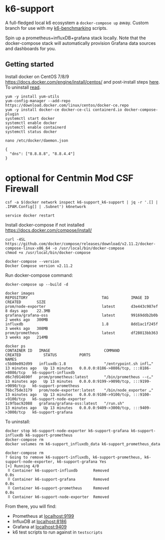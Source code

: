 # k6-support

A full-fledged local k6 ecosystem a `docker-compose up` away. Custom branch for use with my [k6-benchmarking](https://github.com/centminmod/k6-benchmarking) scripts.

Spin up a prometheus+influxDB+grafana stack locally. Note that the docker-compose stack will automatically provision Grafana data sources and dashboards for you.

## Getting started

Install docker on CentOS 7/8/9 https://docs.docker.com/engine/install/centos/ and post-install steps [here](https://docs.docker.com/engine/install/linux-postinstall/). To uninstall [read](https://docs.docker.com/engine/install/centos/#uninstall-docker-engine).

```
yum -y install yum-utils
yum-config-manager --add-repo https://download.docker.com/linux/centos/docker-ce.repo
yum -y install docker-ce docker-ce-cli containerd.io docker-compose-plugin
systemctl start docker
systemctl enable docker
systemctl enable containerd
systemctl status docker
```
```
nano /etc/docker/daemon.json
```
```
{
  "dns": ["8.8.8.8", "8.8.4.4"]
}
```
# optional for Centmin Mod CSF Firewall

```
csf -a $(docker network inspect k6-support_k6-support | jq -r '.[] | .IPAM.Config[] | .Subnet') k6network
```

```
service docker restart
```

Install docker-compose if not installed https://docs.docker.com/compose/install/

```
curl -4SL https://github.com/docker/compose/releases/download/v2.11.2/docker-compose-linux-x86_64 -o /usr/local/bin/docker-compose
chmod +x /usr/local/bin/docker-compose
```
```
docker-compose --version
Docker Compose version v2.11.2
```

Run docker-compose command:

```
docker-compose up --build -d
```

```
docker images
REPOSITORY                                 TAG          IMAGE ID       CREATED       SIZE
prom/node-exporter                         latest       d3e443c987ef   8 days ago    22.3MB
grafana/grafana-oss                        latest       99169ddb2b0b   2 weeks ago   300MB
influxdb                                   1.8          8dd1ac1f245f   3 weeks ago   308MB
prom/prometheus                            latest       df28013bb363   3 weeks ago   214MB
```

```
docker ps
CONTAINER ID   IMAGE                        COMMAND                  CREATED          STATUS          PORTS                                       NAMES
c5b80e092d99   influxdb:1.8                 "/entrypoint.sh infl…"   13 minutes ago   Up 13 minutes   0.0.0.0:8186->8086/tcp, :::8186->8086/tcp   k6-support-influxdb
d6c7d914690f   prom/prometheus:latest       "/bin/prometheus --c…"   13 minutes ago   Up 13 minutes   0.0.0.0:9199->9090/tcp, :::9199->9090/tcp   k6-support-prometheus
76bc75de3179   prom/node-exporter:latest    "/bin/node_exporter …"   13 minutes ago   Up 13 minutes   0.0.0.0:9100->9100/tcp, :::9100->9100/tcp   k6-support-node-exporter
1c9fbac92088   grafana/grafana-oss:latest   "/run.sh"                13 minutes ago   Up 13 minutes   0.0.0.0:9409->3000/tcp, :::9409->3000/tcp   k6-support-grafana
```

To uninstall:

```
docker stop k6-support-node-exporter k6-support-grafana k6-support-influxdb k6-support-prometheus
docker-compose rm
docker volumes rm k6-support_influxdb_data k6-support_prometheus_data
```
```
docker-compose rm
? Going to remove k6-support-influxdb, k6-support-prometheus, k6-support-node-exporter, k6-support-grafana Yes
[+] Running 4/0
 ⠿ Container k6-support-influxdb       Removed                                                                                                                                                          0.0s
 ⠿ Container k6-support-grafana        Removed                                                                                                                                                          0.0s
 ⠿ Container k6-support-prometheus     Removed                                                                                                                                                          0.0s
 ⠿ Container k6-support-node-exporter  Removed        
```

From there, you will find:

- Prometheus at [localhost:9199](http://localhost:9199)
- InfluxDB at [localhost:8186](http://localhost:8186)
- Grafana at [localhost:9409](http://localhost:9409)
- k6 test scripts to run against in `testscripts`
